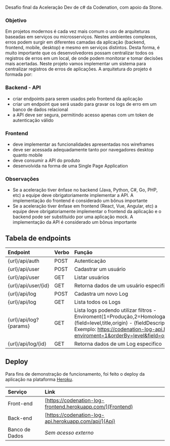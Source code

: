Desafio final da Aceleração Dev de c# da Codenation, com apoio da Stone.

### Objetivo

Em projetos modernos é cada vez mais comum o uso de arquiteturas baseadas em serviços ou microsserviços. Nestes ambientes complexos, erros podem surgir em diferentes camadas da aplicação (backend, frontend, mobile, desktop) e mesmo em serviços distintos. Desta forma, é muito importante que os desenvolvedores possam centralizar todos os registros de erros em um local, de onde podem monitorar e tomar decisões mais acertadas. Neste projeto vamos implementar um sistema para centralizar registros de erros de aplicações.
A arquitetura do projeto é formada por:

### Backend - API

- criar endpoints para serem usados pelo frontend da aplicação
- criar um endpoint que será usado para gravar os logs de erro em um banco de dados relacional
- a API deve ser segura, permitindo acesso apenas com um token de autenticação válido

### Frontend

- deve implementar as funcionalidades apresentadas nos wireframes
- deve ser acessada adequadamente tanto por navegadores desktop quanto mobile
- deve consumir a API do produto
- desenvolvida na forma de uma Single Page Application

### Observações

- Se a aceleração tiver ênfase no backend (Java, Python, C#, Go, PHP, etc) a equipe deve obrigatoriamente implementar a API. A implementação do frontend é considerado um bônus importante
- Se a aceleração tiver ênfase em frontend (React, Vue, Angular, etc) a equipe deve obrigatoriamente implementar o frontend da aplicação e o backend pode ser substituido por uma aplicação mock. A implementação da API é considerado um bônus importante

## Tabela de endpoints

| Endpoint               | Verbo | Função                                           |
| :--- | :--- | :--- |
| {url}/api/auth         | POST  | Autenticação                                     |
| {url}/api/user         | POST  | Cadastrar um usuário                             |
| {url}/api/user         | GET   | Listar usuários                                  |
| {url}/api/user/{id}    | GET   | Retorna dados de um usuário especifico           |
| {url}/api/log          | POST  | Cadastra um novo Log                             |
| {url}/api/log          | GET   | Lista todos os Logs                              |
| {url}/api/log?{params} | GET   | Lista logs podendo utilizar filtros - Enviroment(1=Produção,2=Homologação,3=Dev) - (Orderby=level)-(field=level,title,origin) - (fieldDescription=text)<br>Exemplo: https://codenation-log-api.herokuapp.com/api/log?enviroment=1&orderBy=level&field=origin&fieldDescription=192.168.1 |
| {url}/api/log/{id}     | GET   | Retorna dados de um Log especifico               |


## Deploy

Para fins de demonstração de funcionamento, foi feito o deploy da aplicação na plataforma [Heroku](https://www.heroku.com/).

| Serviço | Link |
| :--- | :--- |
| Front-end | [https://codenation-log-frontend.herokuapp.com/](Frontend)|
| Back-end | [https://codenation-log-api.herokuapp.com/api/](Api) |
| Banco de Dados | *Sem acesso externo* |

